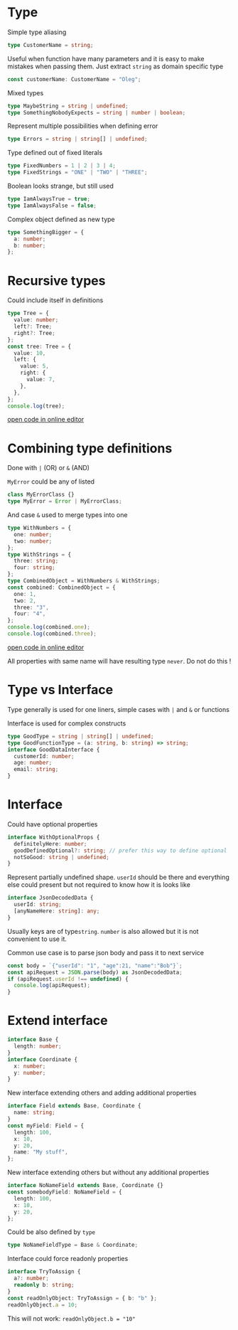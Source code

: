 # Type

Simple type aliasing

```ts
type CustomerName = string;
```

Useful when function have many parameters and it is easy to make mistakes when passing them. Just extract `string` as domain specific type

```ts
const customerName: CustomerName = "Oleg";
```

Mixed types

```ts
type MaybeString = string | undefined;
type SomethingNobodyExpects = string | number | boolean;
```

Represent multiple possibilities when defining error

```ts
type Errors = string | string[] | undefined;
```

Type defined out of fixed literals

```ts
type FixedNumbers = 1 | 2 | 3 | 4;
type FixedStrings = "ONE" | "TWO" | "THREE";
```

Boolean looks strange, but still used

```ts
type IamAlwaysTrue = true;
type IamAlwaysFalse = false;
```

Complex object defined as new type

```ts
type SomethingBigger = {
  a: number;
  b: number;
};
```

# Recursive types

Could include itself in definitions

```ts
type Tree = {
  value: number;
  left?: Tree;
  right?: Tree;
};
const tree: Tree = {
  value: 10,
  left: {
    value: 5,
    right: {
      value: 7,
    },
  },
};
console.log(tree);
```

[open code in online editor](https://www.typescriptlang.org/play?#code/C4TwDgpgBAKgThaBeKBvAUFKA3AhgGwFcIAuKAO0IFsAjCOAbkynwgDNgB+M+RJrOAEsA5gAsuPBBCYBfJgGMA9uQDOwKMCmTEUFBix4ipKAEYADABpmrDmX1YcBYmQCsVh1CFjgd5h8POUADs7g4yoeHocuhKqoqsAHT4isIAFJqIAJQMQA)

# Combining type definitions

Done with `|` (OR) or `&` (AND)

`MyError` could be any of listed

```ts
class MyErrorClass {}
type MyError = Error | MyErrorClass;
```

And case `&` used to merge types into one

```ts
type WithNumbers = {
  one: number;
  two: number;
};
type WithStrings = {
  three: string;
  four: string;
};
type CombinedObject = WithNumbers & WithStrings;
const combined: CombinedObject = {
  one: 1,
  two: 2,
  three: "3",
  four: "4",
};
console.log(combined.one);
console.log(combined.three);
```

[open code in online editor](https://www.typescriptlang.org/play?#code/C4TwDgpgBA6glsAFgOQK4FsBGEBOBnKAXigG8AoKKAewDsIAuKGjbHAbgqmAHcrHmsuDgF8OoSLASIAysBxwaAcwLFylJDggMoeOQsUdKAMyqocjXfKUix4aAGEqWBRAAmAeUwArCAGNgRJJIaIL4UABkQTJ6SngcvrS6UAnOdK6Mjqlunj7+gWrUdIwAjAA0nDx8UABM5eqImtoARADMTXVQJmaMTQAs7WSiZAk0eFQANhAAdONUigAUKZgurlO0EACU8YkT07MLSytTGlpbQA)

All properties with same name will have resulting type `never`. Do not do this !

# Type vs Interface

Type generally is used for one liners, simple cases with `|` and `&` or functions

Interface is used for complex constructs

```ts
type GoodType = string | string[] | undefined;
type GoodFunctionType = (a: string, b: string) => string;
interface GoodDataInterface {
  customerId: number;
  age: number;
  email: string;
}
```

# Interface

Could have optional properties

```ts
interface WithOptionalProps {
  definitelyHere: number;
  goodDefinedOptional?: string; // prefer this way to define optional
  notSoGood: string | undefined;
}
```

Represent partially undefined shape.
`userId` should be there and everything else could present but not required to know how it is looks like

```ts
interface JsonDecodedData {
  userId: string;
  [anyNameHere: string]: any;
}
```

Usually keys are of type`string`. `number` is also allowed but it is not convenient to use it.

Common use case is to parse json body and pass it to next service

```ts
const body = `{"userId": "1", "age":21, "name":"Bob"}`;
const apiRequest = JSON.parse(body) as JsonDecodedData;
if (apiRequest.userId !== undefined) {
  console.log(apiRequest);
}
```

# Extend interface

```ts
interface Base {
  length: number;
}
interface Coordinate {
  x: number;
  y: number;
}
```

New interface extending others and adding additional properties

```ts
interface Field extends Base, Coordinate {
  name: string;
}
const myField: Field = {
  length: 100,
  x: 10,
  y: 20,
  name: "My stuff",
};
```

New interface extending others but without any additional properties

```ts
interface NoNameField extends Base, Coordinate {}
const somebodyField: NoNameField = {
  length: 100,
  x: 10,
  y: 20,
};
```

Could be also defined by `type`

```ts
type NoNameFieldType = Base & Coordinate;
```

Interface could force readonly properties

```ts
interface TryToAssign {
  a?: number;
  readonly b: string;
}
const readOnlyObject: TryToAssign = { b: "b" };
readOnlyObject.a = 10;
```

This will not work: `readOnlyObject.b = "10"`
